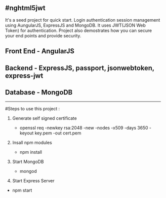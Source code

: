 #nghtml5jwt
---
It's a seed project for quick start. Login authentication session management using AungularJS, ExpressJS and MongoDB. It uses JWT(JSON Web Token) for authentication. Project also demostrates how you can secure your end points and provide security.


## Front End - AngularJS
## Backend   - ExpressJS, passport, jsonwebtoken, express-jwt
## Database  - MongoDB

---

#Steps to use this project :

1. Generate self signed certificate
    -  openssl req -newkey rsa:2048 -new -nodes -x509 -days 3650 -keyout key.pem -out cert.pem



2. Insall npm modules
   -  npm install


3. Start MongoDB
    - mongod



4. Start Express Server
 - npm start
